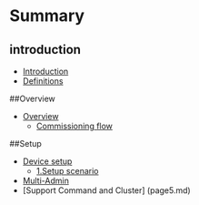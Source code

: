 # Summary

## introduction 

* [Introduction](README.md)
* [Definitions](Definitions.md)

##Overview

* [Overview](Overview.md)
   * [Commissioning flow](page3-1.md)

##Setup

* [Device setup](page4.md)
   * [1.Setup scenario](page4-1.md)
* [Multi-Admin](Multi-Admin.md)
* [Support Command and Cluster] (page5.md)

##





